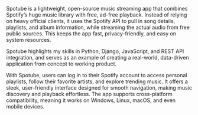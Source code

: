 Spotube is a lightweight, open-source music streaming app that combines Spotify’s huge music library with free, ad-free playback. Instead of relying on heavy official clients, it uses the Spotify API to pull in song details, playlists, and album information, while streaming the actual audio from free public sources. This keeps the app fast, privacy-friendly, and easy on system resources.

Spotube highlights my skills in Python, Django, JavaScript, and REST API integration, and serves as an example of creating a real-world, data-driven application from concept to working product.

With Spotube, users can log in to their Spotify account to access personal playlists, follow their favorite artists, and explore trending music. It offers a sleek, user-friendly interface designed for smooth navigation, making music discovery and playback effortless. The app supports cross-platform compatibility, meaning it works on Windows, Linux, macOS, and even mobile devices.
